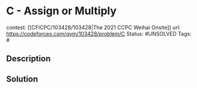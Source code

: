 # C - Assign or Multiply

contest: [[CFICPC/103428/103428|The 2021 CCPC Weihai Onsite]]
url: https://codeforces.com/gym/103428/problem/C
Status: #UNSOLVED
Tags: #

## Description

## Solution


